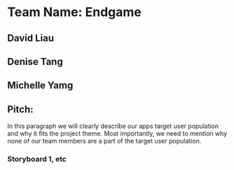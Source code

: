 # Team Name: Endgame
## David Liau
## Denise Tang
## Michelle Yamg
## Pitch:
In this paragraph we will clearly describe our apps target user population and why it fits the project theme. Most importantly, we need to mention why none of our team members are a part of the target user population.

### Storyboard 1, etc
